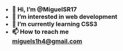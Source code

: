 <h3>
  <ul>
    <li>👋 Hi, I’m @MiguelSR17</li>
    <li>👀 I’m interested in web development</li>
    <li>🌱 I’m currently learning CSS3</li>
    <li>📫 How to reach me <br>
      <a href="mailto:miguels1h4@gmail.com">
        miguels1h4@gmail.com
      </a>
    </li>
  </ul>
</h3>

<!---
MiguelSR17/MiguelSR17 is a ✨ special ✨ repository because its `README.md` (this file) appears on your GitHub profile.
You can click the Preview link to take a look at your changes.
--->
